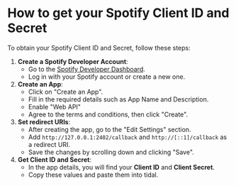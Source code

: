 # How to get your Spotify Client ID and Secret

To obtain your Spotify Client ID and Secret, follow these steps:

1. **Create a Spotify Developer Account**:
   - Go to the [Spotify Developer Dashboard](https://developer.spotify.com/dashboard/).
   - Log in with your Spotify account or create a new one.
2. **Create an App**:
   - Click on "Create an App".
   - Fill in the required details such as App Name and Description.
   - Enable "Web API"
   - Agree to the terms and conditions, then click "Create".
3. **Set redirect URIs**:
   - After creating the app, go to the "Edit Settings" section.
   - Add `http://127.0.0.1:2402/callback` and `http://[::1]/callback` as a redirect URI.
   - Save the changes by scrolling down and clicking "Save".
4. **Get Client ID and Secret**:
   - In the app details, you will find your **Client ID** and **Client Secret**.
   - Copy these values and paste them into tidal.
